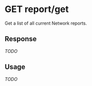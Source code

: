 # <span class="badge badge-light">GET</span> <span class="badge badge-light">report/get</span>


Get a list of all current Network reports.



## Response

*TODO*

## Usage

*TODO*

